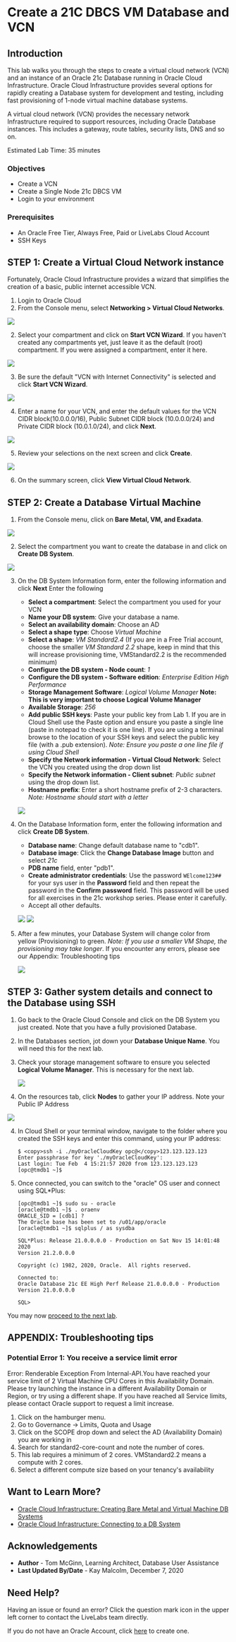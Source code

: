 # Create a 21C DBCS VM Database and VCN

## Introduction

This lab walks you through the steps to create a virtual cloud network (VCN) and an instance of an Oracle 21c Database running in Oracle Cloud Infrastructure. Oracle Cloud Infrastructure provides several options for rapidly creating a Database system for development and testing, including fast provisioning of 1-node virtual machine database systems.

A virtual cloud network (VCN) provides the necessary network Infrastructure required to support resources, including Oracle Database instances. This includes a gateway, route tables, security lists, DNS and so on. 

Estimated Lab Time: 35 minutes

### Objectives
* Create a VCN 
* Create a Single Node 21c DBCS VM 
* Login to your environment

### Prerequisites

* An Oracle Free Tier, Always Free, Paid or LiveLabs Cloud Account
* SSH Keys
  
## **STEP 1**: Create a Virtual Cloud Network instance
Fortunately, Oracle Cloud Infrastructure provides a wizard that simplifies the creation of a basic, public internet accessible VCN.

1. Login to Oracle Cloud
2. From the Console menu, select **Networking > Virtual Cloud Networks**.

  ![](../create-virtual-cloud-network/images/virtual-cloud-networks.png " ")

2. Select your compartment and click on **Start VCN Wizard**. If you haven't created any compartments yet, just leave it as the default (root) compartment.  If you were assigned a compartment, enter it here.

  ![](../create-virtual-cloud-network/images/networking-quickstart.png " ")

3. Be sure the default "VCN with Internet Connectivity" is selected and click **Start VCN Wizard**.

  ![](../create-virtual-cloud-network/images/start-workflow.png " ")

4. Enter a name for your VCN, and enter the default values for the VCN CIDR block(10.0.0.0/16), Public Subnet CIDR block (10.0.0.0/24) and Private CIDR block (10.0.1.0/24), and click **Next**.

  ![](../create-virtual-cloud-network/images/vcn-configuration.png " ")

5. Review your selections on the next screen and click **Create**.

  ![](../create-virtual-cloud-network/images/create-vcn.png " ")

6. On the summary screen, click **View Virtual Cloud Network**.
   
## **STEP 2**: Create a Database Virtual Machine

1. From the Console menu, click on **Bare Metal, VM, and Exadata**.

  ![](images/bare-metal-vm-exadata.png " ")

2. Select the compartment you want to create the database in and click on **Create DB System**.

  ![](images/create-VM-DB.png " ")

3. On the DB System Information form, enter the following information and click **Next**  Enter the following

    * **Select a compartment**:  Select the compartment you used for your VCN
    * **Name your DB system**: Give your database a name.
    * **Select an availability domain**:  Choose an AD
    * **Select a shape type**:  Choose *Virtual Machine*
    * **Select a shape**: *VM Standard2.4* (If you are in a Free Trial account, choose the smaller *VM Standard 2.2* shape, keep in mind that this will increase provisioning time, VMStandard2.2 is the recommended minimum)
    * **Configure the DB system - Node count**: *1* 
    * **Configure the DB system - Software edition**: *Enterprise Edition High Performance*
    * **Storage Management Software**: *Logical Volume Manager* **Note:  This is **very** important to choose Logical Volume Manager**
    * **Available Storage**: *256*
    * **Add public SSH keys**: Paste your public key from Lab 1.  If you are in Cloud Shell use the Paste option and ensure you paste a single line (paste in notepad to check it is one line).  If you are using a terminal browse to the location of your SSH keys and select the public key file (with a .pub extension). *Note:  Ensure you paste a one line file if using Cloud Shell*
    * **Specify the Network information - Virtual Cloud Network**: Select the VCN you created using the drop down list
    * **Specify the Network information - Client subnet**:  *Public subnet* using the drop down list.
    * **Hostname prefix**:  Enter a short hostname prefix of 2-3 characters.  *Note: Hostname should start with a letter*

    ![](images/create-VM-DB-form1.png " ")

4. On the Database Information form, enter the following information and click **Create DB System**.

    * **Database name**: Change default database name to "cdb1".
    * **Database image**: Click the **Change Database Image** button and select *21c*
    * **PDB name** field, enter "pdb1".
    * **Create administrator credentials**: Use the password `WElcome123##` for your sys user in the **Password** field and then repeat the password in the **Confirm password** field.  This password will be used for all exercises in the 21c workshop series.  Please enter it carefully.
    * Accept all other defaults.

    ![](images/create-VM-DB-form3.png " ")
    ![](images/create-VM-DB-form2.png " ")


5. After a few minutes, your Database System will change color from yellow (Provisioning) to green.  *Note:  If you use a smaller VM Shape, the provisioning may take longer*.  If you encounter any errors, please see our Appendix: Troubleshooting tips

    ![](images/database-VM-created.png " ")

## **STEP 3**: Gather system details and connect to the Database using SSH

1. Go back to the Oracle Cloud Console and click on the DB System you just created.  Note that you have a fully provisioned Database.
2. In the Databases section, jot down your **Database Unique Name**.  You will need this for the next lab.
3. Check your storage management software to ensure you selected **Logical Volume Manager**.  This is necessary for the next lab.
   
    ![](images/database-VM-created.png " ")

4. On the resources tab, click **Nodes** to gather your IP address. Note your Public IP Address

  ![](images/VM-DB-IP.png " ")

4. In Cloud Shell or your terminal window, navigate to the folder where you created the SSH keys and enter this command, using your IP address:

    ```
    $ <copy>ssh -i ./myOracleCloudKey opc@</copy>123.123.123.123
    Enter passphrase for key './myOracleCloudKey':
    Last login: Tue Feb  4 15:21:57 2020 from 123.123.123.123
    [opc@tmdb1 ~]$
    ```

5. Once connected, you can switch to the "oracle" OS user and connect using SQL*Plus:

    ```
    [opc@tmdb1 ~]$ sudo su - oracle
    [oracle@tmdb1 ~]$ . oraenv
    ORACLE_SID = [cdb1] ?
    The Oracle base has been set to /u01/app/oracle
    [oracle@tmdb1 ~]$ sqlplus / as sysdba

    SQL*Plus: Release 21.0.0.0.0 - Production on Sat Nov 15 14:01:48 2020
    Version 21.2.0.0.0

    Copyright (c) 1982, 2020, Oracle.  All rights reserved.

    Connected to:
    Oracle Database 21c EE High Perf Release 21.0.0.0.0 - Production
    Version 21.0.0.0.0

    SQL>
    ```

You may now [proceed to the next lab](#next).

## **APPENDIX:** Troubleshooting tips

### Potential Error 1:  You receive a service limit error
Error:  Renderable Exception From Internal-API.You have reached your service limit of 2 Virtual Machine CPU Cores in this Availability Domain. Please try launching the instance in a different Availability Domain or Region, or try using a different shape. If you have reached all Service limits, please contact Oracle support to request a limit increase.
1. Click on the hamburger menu.  
2. Go to Governance -> Limits, Quota and Usage
3. Click on the SCOPE drop down and select the AD (Availability Domain) you are working in
4. Search for standard2-core-count and note the number of cores. 
5. This lab requires a minimum of 2 cores.  VMStandard2.2 means a compute with 2 cores.  
6. Select a different compute size based on your tenancy's availability

## Want to Learn More?

* [Oracle Cloud Infrastructure: Creating Bare Metal and Virtual Machine DB Systems](https://docs.cloud.oracle.com/en-us/iaas/Content/Database/Tasks/creatingDBsystem.htm)
* [Oracle Cloud Infrastructure: Connecting to a DB System](https://docs.cloud.oracle.com/en-us/iaas/Content/Database/Tasks/connectingDB.htm)

## Acknowledgements
* **Author** - Tom McGinn, Learning Architect, Database User Assistance
* **Last Updated By/Date** - Kay Malcolm, December 7, 2020

## Need Help?  
Having an issue or found an error?  Click the question mark icon in the upper left corner to contact the LiveLabs team directly.

If you do not have an Oracle Account, click [here](https://profile.oracle.com/myprofile/account/create-account.jspx) to create one. 
